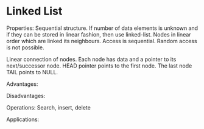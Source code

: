 # Linked List
    
Properties:
Sequential structure.
If number of data elements is unknown and if they can be stored in linear fashion, then use linked-list.
Nodes in linear order which are linked its neighbours.
Access is sequential. Random access is not possible.

Linear connection of nodes.
Each node has data and a pointer to its next/successor node.
HEAD pointer points to the first node.
The last node TAIL points to NULL.

Advantages:

Disadvantages:

Operations:
Search, insert, delete
    
Applications:
